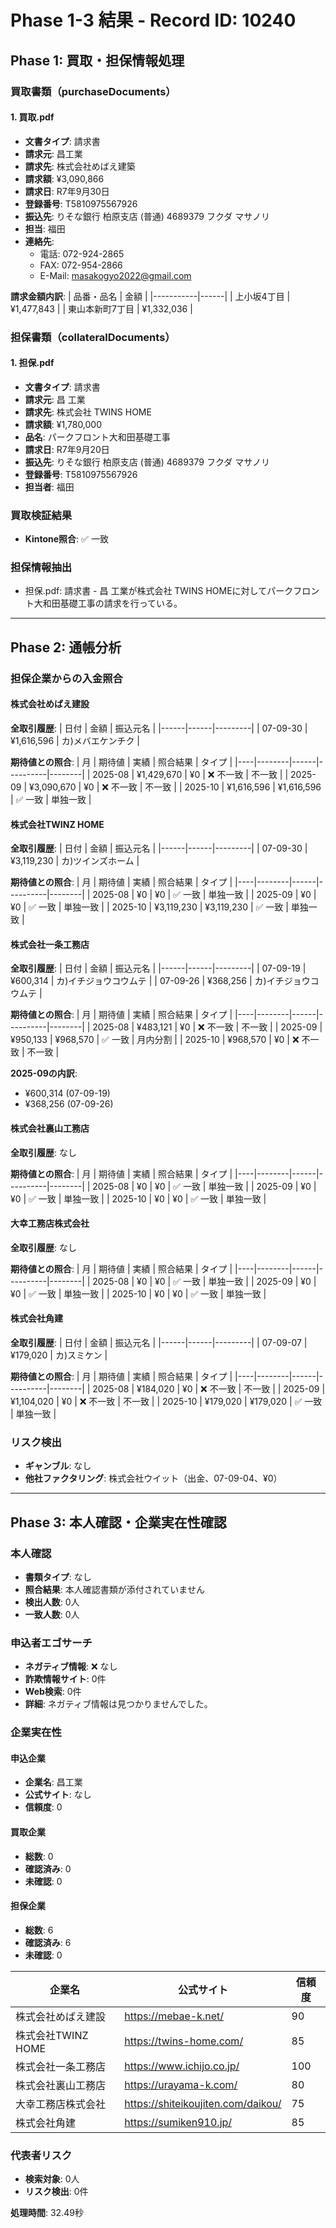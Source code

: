 # Phase 1-3 結果 - Record ID: 10240

## Phase 1: 買取・担保情報処理

### 買取書類（purchaseDocuments）

#### 1. 買取.pdf
- **文書タイプ**: 請求書
- **請求元**: 昌工業
- **請求先**: 株式会社めばえ建築
- **請求額**: ¥3,090,866
- **請求日**: R7年9月30日
- **登録番号**: T5810975567926
- **振込先**: りそな銀行 柏原支店 (普通) 4689379 フクダ マサノリ
- **担当**: 福田
- **連絡先**:
  - 電話: 072-924-2865
  - FAX: 072-954-2866
  - E-Mail: masakogyo2022@gmail.com

**請求金額内訳**:
| 品番・品名 | 金額 |
|-----------|------|
| 上小坂4丁目 | ¥1,477,843 |
| 東山本新町7丁目 | ¥1,332,036 |

### 担保書類（collateralDocuments）

#### 1. 担保.pdf
- **文書タイプ**: 請求書
- **請求元**: 昌 工業
- **請求先**: 株式会社 TWINS HOME
- **請求額**: ¥1,780,000
- **品名**: パークフロント大和田基礎工事
- **請求日**: R7年9月20日
- **振込先**: りそな銀行 柏原支店 (普通) 4689379 フクダ マサノリ
- **登録番号**: T5810975567926
- **担当者**: 福田

### 買取検証結果
- **Kintone照合**: ✅ 一致

### 担保情報抽出
- 担保.pdf: 請求書 - 昌 工業が株式会社 TWINS HOMEに対してパークフロント大和田基礎工事の請求を行っている。

---

## Phase 2: 通帳分析

### 担保企業からの入金照合

#### 株式会社めばえ建設

**全取引履歴**:
| 日付 | 金額 | 振込元名 |
|------|------|---------|
| 07-09-30 | ¥1,616,596 | カ)メバエケンチク |

**期待値との照合**:
| 月 | 期待値 | 実績 | 照合結果 | タイプ |
|----|--------|------|----------|--------|
| 2025-08 | ¥1,429,670 | ¥0 | ❌ 不一致 | 不一致 |
| 2025-09 | ¥3,090,670 | ¥0 | ❌ 不一致 | 不一致 |
| 2025-10 | ¥1,616,596 | ¥1,616,596 | ✅ 一致 | 単独一致 |

#### 株式会社TWINZ HOME

**全取引履歴**:
| 日付 | 金額 | 振込元名 |
|------|------|---------|
| 07-09-30 | ¥3,119,230 | カ)ツインズホーム |

**期待値との照合**:
| 月 | 期待値 | 実績 | 照合結果 | タイプ |
|----|--------|------|----------|--------|
| 2025-08 | ¥0 | ¥0 | ✅ 一致 | 単独一致 |
| 2025-09 | ¥0 | ¥0 | ✅ 一致 | 単独一致 |
| 2025-10 | ¥3,119,230 | ¥3,119,230 | ✅ 一致 | 単独一致 |

#### 株式会社一条工務店

**全取引履歴**:
| 日付 | 金額 | 振込元名 |
|------|------|---------|
| 07-09-19 | ¥600,314 | カ)イチジョウコウムテ |
| 07-09-26 | ¥368,256 | カ)イチジョウコウムテ |

**期待値との照合**:
| 月 | 期待値 | 実績 | 照合結果 | タイプ |
|----|--------|------|----------|--------|
| 2025-08 | ¥483,121 | ¥0 | ❌ 不一致 | 不一致 |
| 2025-09 | ¥950,133 | ¥968,570 | ✅ 一致 | 月内分割 |
| 2025-10 | ¥968,570 | ¥0 | ❌ 不一致 | 不一致 |

**2025-09の内訳**:
- ¥600,314 (07-09-19)
- ¥368,256 (07-09-26)

#### 株式会社裏山工務店

**全取引履歴**: なし

**期待値との照合**:
| 月 | 期待値 | 実績 | 照合結果 | タイプ |
|----|--------|------|----------|--------|
| 2025-08 | ¥0 | ¥0 | ✅ 一致 | 単独一致 |
| 2025-09 | ¥0 | ¥0 | ✅ 一致 | 単独一致 |
| 2025-10 | ¥0 | ¥0 | ✅ 一致 | 単独一致 |

#### 大幸工務店株式会社

**全取引履歴**: なし

**期待値との照合**:
| 月 | 期待値 | 実績 | 照合結果 | タイプ |
|----|--------|------|----------|--------|
| 2025-08 | ¥0 | ¥0 | ✅ 一致 | 単独一致 |
| 2025-09 | ¥0 | ¥0 | ✅ 一致 | 単独一致 |
| 2025-10 | ¥0 | ¥0 | ✅ 一致 | 単独一致 |

#### 株式会社角建

**全取引履歴**:
| 日付 | 金額 | 振込元名 |
|------|------|---------|
| 07-09-07 | ¥179,020 | カ)スミケン |

**期待値との照合**:
| 月 | 期待値 | 実績 | 照合結果 | タイプ |
|----|--------|------|----------|--------|
| 2025-08 | ¥184,020 | ¥0 | ❌ 不一致 | 不一致 |
| 2025-09 | ¥1,104,020 | ¥0 | ❌ 不一致 | 不一致 |
| 2025-10 | ¥179,020 | ¥179,020 | ✅ 一致 | 単独一致 |

### リスク検出
- **ギャンブル**: なし
- **他社ファクタリング**: 株式会社ウイット（出金、07-09-04、¥0）

---

## Phase 3: 本人確認・企業実在性確認

### 本人確認
- **書類タイプ**: なし
- **照合結果**: 本人確認書類が添付されていません
- **検出人数**: 0人
- **一致人数**: 0人

### 申込者エゴサーチ
- **ネガティブ情報**: ❌ なし
- **詐欺情報サイト**: 0件
- **Web検索**: 0件
- **詳細**: ネガティブ情報は見つかりませんでした。

### 企業実在性

#### 申込企業
- **企業名**: 昌工業
- **公式サイト**: なし
- **信頼度**: 0

#### 買取企業
- **総数**: 0
- **確認済み**: 0
- **未確認**: 0

#### 担保企業
- **総数**: 6
- **確認済み**: 6
- **未確認**: 0

| 企業名 | 公式サイト | 信頼度 |
|--------|-----------|--------|
| 株式会社めばえ建設 | https://mebae-k.net/ | 90 |
| 株式会社TWINZ HOME | https://twins-home.com/ | 85 |
| 株式会社一条工務店 | https://www.ichijo.co.jp/ | 100 |
| 株式会社裏山工務店 | https://urayama-k.com/ | 80 |
| 大幸工務店株式会社 | https://shiteikoujiten.com/daikou/ | 75 |
| 株式会社角建 | https://sumiken910.jp/ | 85 |

### 代表者リスク
- **検索対象**: 0人
- **リスク検出**: 0件

**処理時間**: 32.49秒

